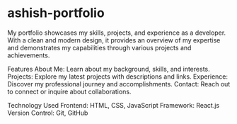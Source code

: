 # ashish-portfolio
My portfolio showcases my skills, projects, and experience as a developer. With a clean and modern design, it provides an overview of my expertise and demonstrates my capabilities through various projects and achievements.


Features
About Me: Learn about my background, skills, and interests.
Projects: Explore my latest projects with descriptions and links.
Experience: Discover my professional journey and accomplishments.
Contact: Reach out to connect or inquire about collaborations.


Technology Used
Frontend: HTML, CSS, JavaScript
Framework: React.js
Version Control: Git, GitHub

